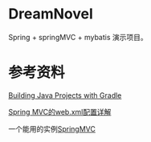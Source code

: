 # DreamNovel

Spring + springMVC + mybatis 演示项目。

# 参考资料

[Building Java Projects with Gradle](https://spring.io/guides/gs/gradle/#scratch)

[Spring MVC的web.xml配置详解](http://blog.csdn.net/u010796790/article/details/52098258)


一个能用的实例[SpringMVC](https://github.com/Cenyol/SpringMVC)